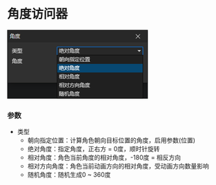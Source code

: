 # 角度访问器

![](img/angle-getter.png)

### 参数

- 类型
  - 朝向指定位置：计算角色朝向目标位置的角度，启用参数(位置)
  - 绝对角度：指定角度，正右方 = 0度，顺时针旋转
  - 相对角度：角色当前角度的相对角度，-180度 = 相反方向
  - 相对方向角度：角色当前动画方向的相对角度，受动画方向数量影响
  - 随机角度：随机生成0 ~ 360度
